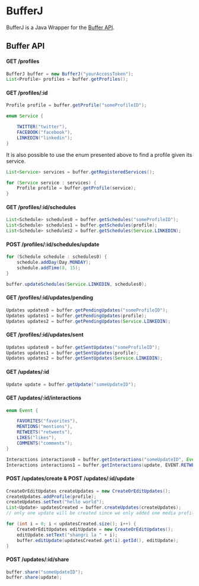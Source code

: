 # BufferJ
BufferJ is a Java Wrapper for the [Buffer API](https://buffer.com/developers/api).

## Buffer API

#### GET /profiles

```java
BufferJ buffer = new BufferJ("yourAccessToken");
List<Profile> profiles = buffer.getProfiles();
``` 

#### GET /profiles/:id

```java
Profile profile = buffer.getProfile("someProfileID");
```

```java
enum Service {

    TWITTER("twitter"),
    FACEBOOK("facebook"),
    LINKEDIN("linkedin");
}
```

It is also possible to use the enum presented above to find a profile given its service.

```java
List<Service> services = buffer.getRegisteredServices();

for (Service service : services) {
    Profile profile = buffer.getProfile(service);
}
```

#### GET /profiles/:id/schedules

```java
List<Schedule> schedules0 = buffer.getSchedules("someProfileID");
List<Schedule> schedules1 = buffer.getSchedules(profile);
List<Schedule> schedules2 = buffer.getSchedules(Service.LINKEDIN);
```

#### POST /profiles/:id/schedules/update
```java
for (Schedule schedule : schedules0) {
    schedule.addDay(Day.MONDAY);
    schedule.addTime(8, 15);
}

buffer.updateSchedules(Service.LINKEDIN, schedules0);
```

#### GET /profiles/:id/updates/pending
```java
Updates updates0 = buffer.getPendingUpdates("someProfileID");
Updates updates1 = buffer.getPendingUpdates(profile);
Updates updates2 = buffer.getPendingUpdates(Service.LINKEDIN);
 ```

#### GET /profiles/:id/updates/sent
```java
Updates updates0 = buffer.getSentUpdates("someProfileID");
Updates updates1 = buffer.getSentUpdates(profile);
Updates updates2 = buffer.getSentUpdates(Service.LINKEDIN);
 ```

#### GET /updates/:id
```java
Update update = buffer.getUpdate("someUpdateID");
```

#### GET /updates/:id/interactions
```java
enum Event {

    FAVORITES("favorites"),
    MENTIONS("mentions"),
    RETWEETS("retweets"),
    LIKES("likes"),
    COMMENTS("comments");
}
```

```java
Interactions interactions0 = buffer.getInteractions("someUpdateID", Event.COMMENTS);
Interactions interactions1 = buffer.getInteractions(update, EVENT.RETWEETS);
```

#### POST /updates/create & POST /updates/:id/update
```java
CreateOrEditUpdates createUpdates = new CreateOrEditUpdates();
createUpdates.addProfile(profile);
createUpdates.setText("hello world");
List<Update> updatesCreated = buffer.createUpdates(createUpdates);
// only one update will be created since we only added one media profile

for (int i = 0; i < updatesCreated.size(); i++) {
    CreateOrEditUpdates editUpdate = new CreateOrEditUpdates();
    editUpdate.setText("shangri la " + i);
    buffer.editUpdate(updatesCreated.get(i).getId(), editUpdate);
}
```

#### POST /updates/:id/share
```java
buffer.share("someUpdateID");
buffer.share(update);
```
